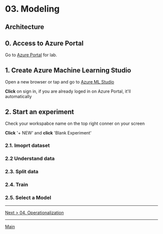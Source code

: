 # 03. Modeling

## Architecture

## 0. Access to Azure Portal

Go to [Azure Portal](https://azure.portal.com) for lab.

## 1. Create Azure Machine Learning Studio

Open a new browser or tap and go to [Azure ML Studio](https://studio.azureml.net)

__Click__ on sign in, if you are already loged in on Azure Portal, it'll automatically 

## 2. Start an experiment

Check your workspabce name on the top right conner on your screen

__Click__ '+ NEW' and __click__ 'Blank Experiment'

### 2.1. Imoprt dataset

### 2.2 Understand data

### 2.3. Split data

### 2.4. Train

### 2.5. Select a Model


---
[Next > 04. Operationalization](https://github.com/xlegend1024/az-cloudscale-adv-analytics/blob/master/04Operationalization.md)

---
[Main](https://github.com/xlegend1024/az-cloudscale-adv-analytics/blob/master/README.md)
